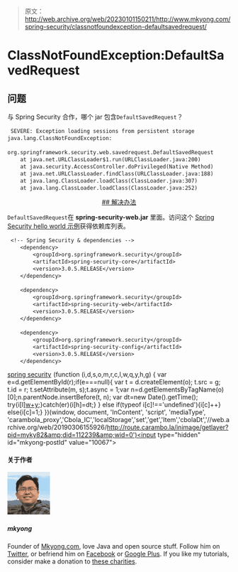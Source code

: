 > 原文：<http://web.archive.org/web/20230101150211/http://www.mkyong.com/spring-security/classnotfoundexception-defaultsavedrequest/>

# ClassNotFoundException:DefaultSavedRequest

## 问题

与 Spring Security 合作，哪个 jar 包含`DefaultSavedRequest`？

```
 SEVERE: Exception loading sessions from persistent storage
java.lang.ClassNotFoundException: 
        org.springframework.security.web.savedrequest.DefaultSavedRequest
	at java.net.URLClassLoader$1.run(URLClassLoader.java:200)
	at java.security.AccessController.doPrivileged(Native Method)
	at java.net.URLClassLoader.findClass(URLClassLoader.java:188)
	at java.lang.ClassLoader.loadClass(ClassLoader.java:307)
	at java.lang.ClassLoader.loadClass(ClassLoader.java:252) 
```

 <ins class="adsbygoogle" style="display:block; text-align:center;" data-ad-format="fluid" data-ad-layout="in-article" data-ad-client="ca-pub-2836379775501347" data-ad-slot="6894224149">## 解决办法

`DefaultSavedRequest`在 **spring-security-web.jar** 里面。访问这个 [Spring Security hello world 示例](http://web.archive.org/web/20190306155926/http://www.mkyong.com/spring-security/spring-security-hello-world-example/)获得依赖库列表。

```
 <!-- Spring Security & dependencies -->
	<dependency>
		<groupId>org.springframework.security</groupId>
		<artifactId>spring-security-core</artifactId>
		<version>3.0.5.RELEASE</version>
	</dependency>

	<dependency>
		<groupId>org.springframework.security</groupId>
		<artifactId>spring-security-web</artifactId>
		<version>3.0.5.RELEASE</version>
	</dependency>

	<dependency>
		<groupId>org.springframework.security</groupId>
		<artifactId>spring-security-config</artifactId>
		<version>3.0.5.RELEASE</version>
	</dependency> 
```

[spring security](http://web.archive.org/web/20190306155926/http://www.mkyong.com/tag/spring-security/)</ins>![](img/4f73078a83b999640928d24fa1f35165.png) (function (i,d,s,o,m,r,c,l,w,q,y,h,g) { var e=d.getElementById(r);if(e===null){ var t = d.createElement(o); t.src = g; t.id = r; t.setAttribute(m, s);t.async = 1;var n=d.getElementsByTagName(o)[0];n.parentNode.insertBefore(t, n); var dt=new Date().getTime(); try{i[l][w+y](h,i[l][q+y](h)+'&amp;'+dt);}catch(er){i[h]=dt;} } else if(typeof i[c]!=='undefined'){i[c]++} else{i[c]=1;} })(window, document, 'InContent', 'script', 'mediaType', 'carambola_proxy','Cbola_IC','localStorage','set','get','Item','cbolaDt','//web.archive.org/web/20190306155926/http://route.carambo.la/inimage/getlayer?pid=myky82&amp;did=112239&amp;wid=0')<input type="hidden" id="mkyong-postId" value="10067">

#### 关于作者

![author image](img/72be4ab0ca8f9e4fa69d37d975ad8a0d.png)

##### mkyong

Founder of [Mkyong.com](http://web.archive.org/web/20190306155926/http://mkyong.com/), love Java and open source stuff. Follow him on [Twitter](http://web.archive.org/web/20190306155926/https://twitter.com/mkyong), or befriend him on [Facebook](http://web.archive.org/web/20190306155926/http://www.facebook.com/java.tutorial) or [Google Plus](http://web.archive.org/web/20190306155926/https://plus.google.com/110948163568945735692?rel=author). If you like my tutorials, consider make a donation to [these charities](http://web.archive.org/web/20190306155926/http://www.mkyong.com/blog/donate-to-charity/).